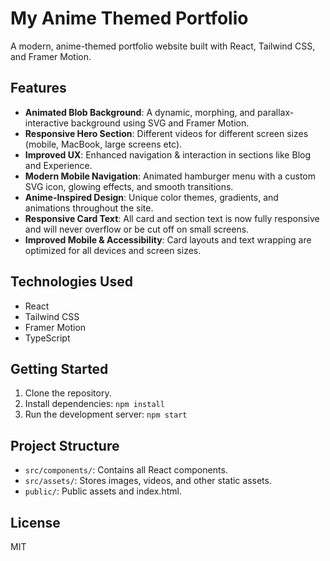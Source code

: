 # My Anime Themed Portfolio

A modern, anime-themed portfolio website built with React, Tailwind CSS, and Framer Motion.

## Features

- **Animated Blob Background**: A dynamic, morphing, and parallax-interactive background using SVG and Framer Motion.
- **Responsive Hero Section**: Different videos for different screen sizes (mobile, MacBook, large screens etc).
- **Improved UX**: Enhanced navigation & interaction in sections like Blog and Experience.
- **Modern Mobile Navigation**: Animated hamburger menu with a custom SVG icon, glowing effects, and smooth transitions.
- **Anime-Inspired Design**: Unique color themes, gradients, and animations throughout the site.
- **Responsive Card Text**: All card and section text is now fully responsive and will never overflow or be cut off on small screens.
- **Improved Mobile & Accessibility**: Card layouts and text wrapping are optimized for all devices and screen sizes.

## Technologies Used

- React
- Tailwind CSS
- Framer Motion
- TypeScript

## Getting Started

1. Clone the repository.
2. Install dependencies: `npm install`
3. Run the development server: `npm start`

## Project Structure

- `src/components/`: Contains all React components.
- `src/assets/`: Stores images, videos, and other static assets.
- `public/`: Public assets and index.html.


## License

MIT